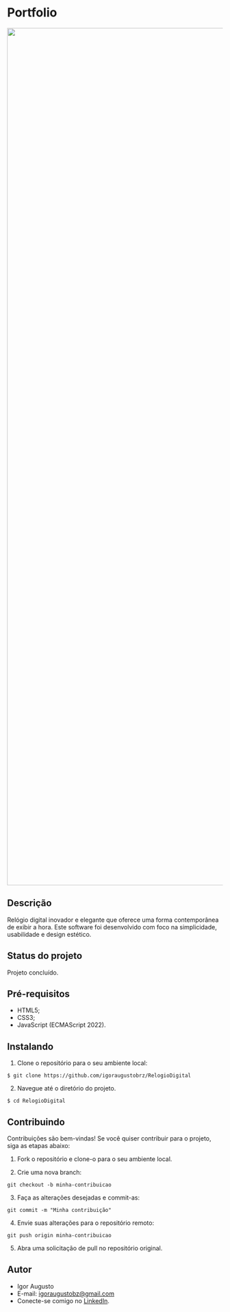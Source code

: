# Portfolio
<div align="center">
<img src="./img/site.png" width="2000px" alt="Imagem do site" title="Imagem do site"/>
</div>

## Descrição

Relógio digital inovador e elegante que oferece uma forma contemporânea de exibir a hora. Este software foi desenvolvido com foco na simplicidade, usabilidade e design estético.

## Status do projeto
Projeto concluído.

## Pré-requisitos

- HTML5;
- CSS3;
- JavaScript (ECMAScript 2022).

## Instalando

1. Clone o repositório para o seu ambiente local:

```
$ git clone https://github.com/igoraugustobrz/RelogioDigital
```

2. Navegue até o diretório do projeto.

```
$ cd RelogioDigital
```

## Contribuindo

Contribuições são bem-vindas! Se você quiser contribuir para o projeto, siga as etapas abaixo:

1. Fork o repositório e clone-o para o seu ambiente local.

2. Crie uma nova branch:

```
git checkout -b minha-contribuicao
```

3. Faça as alterações desejadas e commit-as:

```
git commit -m "Minha contribuição"
```

4. Envie suas alterações para o repositório remoto:

```
git push origin minha-contribuicao
```

5. Abra uma solicitação de pull no repositório original.

## Autor

- Igor Augusto
- E-mail: igoraugustobz@gmail.com
- Conecte-se comigo no [LinkedIn](https://www.linkedin.com/in/igoraugustobrz/).
